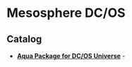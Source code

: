 # Mesosphere DC/OS

## Catalog
* [**Aqua Package for DC/OS Universe**](https://github.com/aquasecurity/dcos-universe) - 
